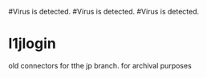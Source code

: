 #Virus is detected.
#Virus is detected.
#Virus is detected.

# l1jlogin
old connectors for tthe jp branch.  for archival purposes
